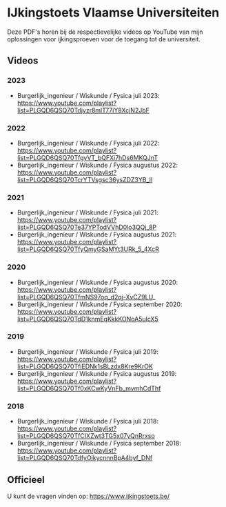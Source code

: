 # IJkingstoets Vlaamse Universiteiten #

Deze PDF's horen bij de respectievelijke videos op YouTube van mijn oplossingen voor ijkingsproeven voor de toegang tot de universiteit.

## Videos ##
### 2023 ###
* Burgerlijk_ingenieur / Wiskunde / Fysica juli 2023: https://www.youtube.com/playlist?list=PLGQD6QSQ70Tdjvzr8mlT77iY8XcjN2JbF
  
### 2022 ###
* Burgerlijk_ingenieur / Wiskunde / Fysica juli 2022: https://www.youtube.com/playlist?list=PLGQD6QSQ70TfgyVT_bQFXi7hDs6MKQJnT
* Burgerlijk_ingenieur / Wiskunde / Fysica augustus 2022: https://www.youtube.com/playlist?list=PLGQD6QSQ70TcrYTVsgsc36ysZDZ3YB_lI

### 2021 ###
* Burgerlijk_ingenieur / Wiskunde / Fysica juli 2021: https://www.youtube.com/playlist?list=PLGQD6QSQ70Te37YPTodVVhD0lo3QQj_8P
* Burgerlijk_ingenieur / Wiskunde / Fysica augustus 2021: https://www.youtube.com/playlist?list=PLGQD6QSQ70TfyQmyGSaMYt3URk_5_4XcR

### 2020 ###
* Burgerlijk_ingenieur / Wiskunde / Fysica augustus 2020: https://www.youtube.com/playlist?list=PLGQD6QSQ70TfmNS97oq_d2qj-XvCZ9LU_
* Burgerlijk_ingenieur / Wiskunde / Fysica september 2020: https://www.youtube.com/playlist?list=PLGQD6QSQ70TdD1knmEqKkkKONoA5ulcX5

### 2019 ###
* Burgerlijk_ingenieur / Wiskunde / Fysica juli 2019: https://www.youtube.com/playlist?list=PLGQD6QSQ70TfiEDNk1sBLzdx8Kre9KrOK
* Burgerlijk_ingenieur / Wiskunde / Fysica augustus 2019: https://www.youtube.com/playlist?list=PLGQD6QSQ70Tf0xKCwKyVnFb_mvmhCdThf

### 2018 ###
* Burgerlijk_ingenieur / Wiskunde / Fysica juli 2018: https://www.youtube.com/playlist?list=PLGQD6QSQ70TfCIXZwt3TG5x07yQnRrxso
* Burgerlijk_ingenieur / Wiskunde / Fysica september 2018: https://www.youtube.com/playlist?list=PLGQD6QSQ70TdfyOikycnnnBpA4byf_DNf

## Officieel ##
U kunt de vragen vinden op: https://www.ijkingstoets.be/
